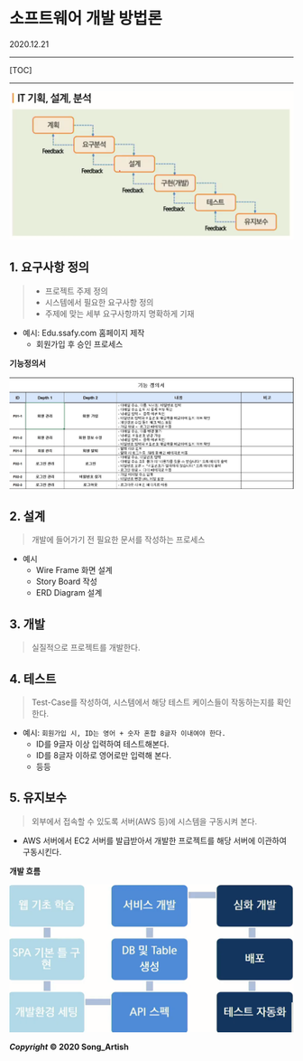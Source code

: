 # 소프트웨어 개발 방법론

2020.12.21

---

[TOC]

---



![폭포수 모델](img/waterfall_model.png)



## 1. 요구사항 정의

> - 프로젝트 주제 정의
> - 시스템에서 필요한 요구사항 정의
> - 주제에 맞는 세부 요구사항까지 명확하게 기재

- 예시: Edu.ssafy.com 홈페이지 제작
  - 회원가입 후 승인 프로세스

**기능정의서**

![기능정의서](img/function_defined_sheet.jpg)

## 2. 설계

> 개발에 들어가기 전 필요한 문서를 작성하는 프로세스

- 예시
  - Wire Frame 화면 설계
  - Story Board 작성
  - ERD Diagram 설계

## 3. 개발

> 실질적으로 프로젝트를 개발한다.

## 4. 테스트

> Test-Case를 작성하여, 시스템에서 해당 테스트 케이스들이 작동하는지를 확인한다.

- 예시: `회원가입 시, ID는 영어 + 숫자 혼합 8글자 이내여야 한다.`
  - ID를 9글자 이상 입력하여 테스트해본다.
  - ID를 8글자 이하로 영어로만 입력해 본다.
  - 등등

## 5. 유지보수

> 외부에서 접속할 수 있도록 서버(AWS 등)에 시스템을 구동시켜 본다.

- AWS 서버에서 EC2 서버를 발급받아서 개발한 프로젝트를 해당 서버에 이관하여 구동시킨다.



**개발 흐름**

![development flow](img/development_flow.png)



***Copyright* © 2020 Song_Artish**